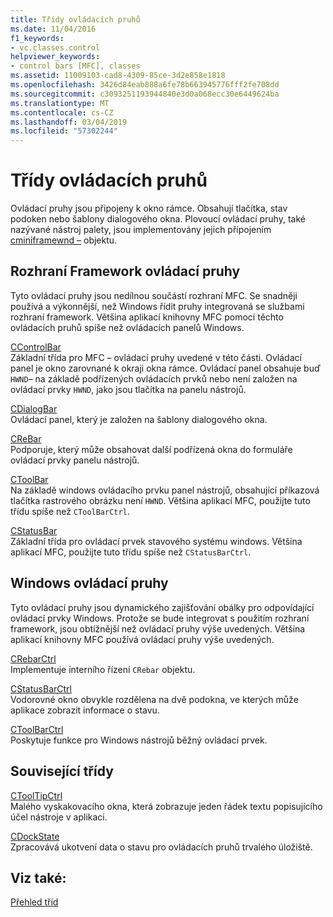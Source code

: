 ```yaml
---
title: Třídy ovládacích pruhů
ms.date: 11/04/2016
f1_keywords:
- vc.classes.control
helpviewer_keywords:
- control bars [MFC], classes
ms.assetid: 11009103-cad8-4309-85ce-3d2e858e1818
ms.openlocfilehash: 3426d84eab888a6fe78b663945776fff2fe708dd
ms.sourcegitcommit: c3093251193944840e3d0a068ecc30e6449624ba
ms.translationtype: MT
ms.contentlocale: cs-CZ
ms.lasthandoff: 03/04/2019
ms.locfileid: "57302244"
---
```

# <a name="control-bar-classes"></a>Třídy ovládacích pruhů

Ovládací pruhy jsou připojeny k okno rámce. Obsahují tlačítka, stav podoken nebo šablony dialogového okna. Plovoucí ovládací pruhy, také nazývané nástroj palety, jsou implementovány jejich připojením [cminiframewnd –](../mfc/reference/cminiframewnd-class.md) objektu.

## <a name="framework-control-bars"></a>Rozhraní Framework ovládací pruhy

Tyto ovládací pruhy jsou nedílnou součástí rozhraní MFC. Se snadněji používá a výkonnější, než Windows řídit pruhy integrovaná se službami rozhraní framework. Většina aplikací knihovny MFC pomocí těchto ovládacích pruhů spíše než ovládacích panelů Windows.

[CControlBar](../mfc/reference/ccontrolbar-class.md)<br/>
Základní třída pro MFC – ovládací pruhy uvedené v této části. Ovládací panel je okno zarovnané k okraji okna rámce. Ovládací panel obsahuje buď `HWND`– na základě podřízených ovládacích prvků nebo není založen na ovládací prvky `HWND`, jako jsou tlačítka na panelu nástrojů.

[CDialogBar](../mfc/reference/cdialogbar-class.md)<br/>
Ovládací panel, který je založen na šablony dialogového okna.

[CReBar](../mfc/reference/crebar-class.md)<br/>
Podporuje, který může obsahovat další podřízená okna do formuláře ovládací prvky panelu nástrojů.

[CToolBar](../mfc/reference/ctoolbar-class.md)<br/>
Na základě windows ovládacího prvku panel nástrojů, obsahující příkazová tlačítka rastrového obrázku není `HWND`. Většina aplikací MFC, použijte tuto třídu spíše než `CToolBarCtrl`.

[CStatusBar](../mfc/reference/cstatusbar-class.md)<br/>
Základní třída pro ovládací prvek stavového systému windows. Většina aplikací MFC, použijte tuto třídu spíše než `CStatusBarCtrl`.

## <a name="windows-control-bars"></a>Windows ovládací pruhy

Tyto ovládací pruhy jsou dynamického zajišťování obálky pro odpovídající ovládací prvky Windows. Protože se bude integrovat s použitím rozhraní framework, jsou obtížnější než ovládací pruhy výše uvedených. Většina aplikací knihovny MFC používá ovládací pruhy výše uvedených.

[CRebarCtrl](../mfc/reference/crebarctrl-class.md)<br/>
Implementuje interního řízení `CRebar` objektu.

[CStatusBarCtrl](../mfc/reference/cstatusbarctrl-class.md)<br/>
Vodorovné okno obvykle rozdělena na dvě podokna, ve kterých může aplikace zobrazit informace o stavu.

[CToolBarCtrl](../mfc/reference/ctoolbarctrl-class.md)<br/>
Poskytuje funkce pro Windows nástrojů běžný ovládací prvek.

## <a name="related-classes"></a>Související třídy

[CToolTipCtrl](../mfc/reference/ctooltipctrl-class.md)<br/>
Malého vyskakovacího okna, která zobrazuje jeden řádek textu popisujícího účel nástroje v aplikaci.

[CDockState](../mfc/reference/cdockstate-class.md)<br/>
Zpracovává ukotvení data o stavu pro ovládacích pruhů trvalého úložiště.

## <a name="see-also"></a>Viz také:

[Přehled tříd](../mfc/class-library-overview.md)
